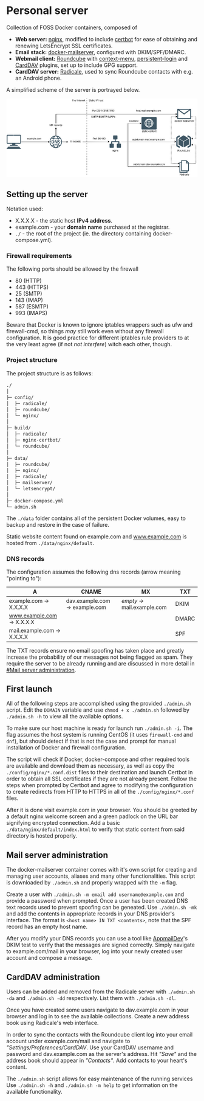 # Personal server
Collection of FOSS Docker containers, composed of

- **Web server:** [nginx](https://nginx.org/), modified to include [certbot](https://certbot.eff.org) for ease of
  obtaining and renewing LetsEncrypt SSL certificates.
- **Email stack:** [docker-mailserver](https://docker-mailserver.github.io/docker-mailserver/v9.1/), configured with
  DKIM/SPF/DMARC.
- **Webmail client:** [Roundcube](https://roundcube.net/) with
  [context-menu](https://github.com/johndoh/roundcube-contextmenu),
  [persistent-login](https://github.com/mfreiholz/persistent_login) and
  [CardDAV](https://github.com/mstilkerich/rcmcarddav) plugins, set up to include GPG support.
- **CardDAV server:** [Radicale](https://radicale.org/3.0.html), used to sync Roundcube contacts with e.g. an
  Android phone.

A simplified scheme of the server is portrayed below.

![Simplified server diagram](./server_diagram.jpg)

## Setting up the server
Notation used:
- X.X.X.X - the static host **IPv4 address**.
- example.com - your **domain name** purchased at the registrar.
- `./` - the root of the project (ie. the directory containing docker-compose.yml).

### Firewall requirements
The following ports should be allowed by the firewall

- 80 (HTTP)
- 443 (HTTPS)
- 25 (SMTP)
- 143 (IMAP)
- 587 (ESMTP)
- 993 (IMAPS)

Beware that Docker is known to ignore iptables wrappers such as ufw and firewall-cmd, so things *may* still work even
without any firewall configuration. It is good practice for different iptables rule providers to at the very least agree
(if not *not interfere*) witch each other, though.

### Project structure
The project structure is as follows:
```
./
│
├─ config/
│  ├─ radicale/
│  ├─ roundcube/
│  └─ nginx/
│
├─ build/
│  ├─ radicale/
│  ├─ nginx-certbot/
│  └─ roundcube/
│
├─ data/
│  ├─ roundcube/
│  ├─ nginx/
│  ├─ radicale/
│  ├─ mailserver/
│  └─ letsencrypt/
│
├─ docker-compose.yml
└─ admin.sh
```
The `./data` folder contains all of the persistent Docker volumes, easy to backup and restore in the case of failure.

Static website content found on example.com and www.example.com is hosted from `./data/nginx/default`.

### DNS records

The configuration assumes the following dns records (arrow meaning "pointing to"):

| A | CNAME | MX | TXT |
| --- | --- | --- | --- |
| example.com → X.X.X.X | dav.example.com → example.com | *empty* → mail.example.com | DKIM |
| www.example.com → X.X.X.X | | | DMARC |
| mail.example.com → X.X.X.X | | | SPF|

The TXT records ensure no email spoofing has taken place and greatly increase the probability of our
messages not being flagged as spam. They require the server to be already running and are discussed in more detail in
[#Mail server administration](#mail-server-administration).

## First launch
All of the following steps are accomplished using the provided `./admin.sh` script. Edit the `DOMAIN` variable and use
`chmod + x ./admin.sh` followed by `./admin.sh -h` to view all the available options.

To make sure our host machine is ready for launch run `./admin.sh -i`. The flag assumes the host system is running
CentOS (it uses `firewall-cmd` and `dnf`), but should detect if that is not the case and prompt for manual installation
of Docker and firewall configuration.

The script will check if Docker, docker-compose and other required tools are available and download them as necessary,
as well as copy the `./config/nginx/*.conf.dist` files to their destination and launch Certbot in order to obtain all
SSL certificates if they are not already present. Follow the steps when prompted by Certbot and agree to modifying the
configuration to create redirects from HTTP to HTTPS in all of the `./config/nginx/*.conf` files.

After it is done visit example.com in your browser. You should be greeted by a default nginx
welcome screen and a green padlock on the URL bar signifying encrypted connection. Add a basic
`./data/nginx/default/index.html` to verify that static content from said directory is hosted properly.

## Mail server administration
The docker-mailserver container comes with it's own script for creating and managing user accounts, aliases and many
other functionalities. This script is downloaded by `./admin.sh` and properly wrapped with the `-m` flag.

Create a user with `./admin.sh -m email add username@example.com` and provide a password when prompted. Once a user has
been created DNS text records used to prevent spoofing can be geneated. Use `./admin.sh -mk` and add the contents in
appropriate records in your DNS provider's interface. The format is `<host name> IN TXT <contents>`, note that the SPF
record has an empty host name.

After you modify your DNS records you can use a tool like [AppmailDev](https://appmaildev.com/)'s DKIM test to verify
that the messages are signed correctly. Simply navigate to example.com/mail in your browser, log into your newly
created user account and compose a message.

## CardDAV administration
Users can be added and removed from the Radicale server with `./admin.sh -da` and `./admin.sh -dd` respectively. List
them with `./admin.sh -dl`.

Once you have created some users navigate to dav.example.com in your browser and log in to see the available
collections. Create a new address book using Radicale's web interface.

In order to sync the contacts with the Roundcube client log into your email account under example.com/mail and navigate
to *"Settings/Proferences/CardDAV*. Use your CardDAV username and password and dav.example.com as the server's address.
Hit *"Save"* and the address book should appear in *"Contacts"*. Add contacts to your heart's content.

The `./admin.sh` script allows for easy maintenance of the running services Use `./admin.sh -h` and `./admin.sh -m help`
to get information on the available functionality.
